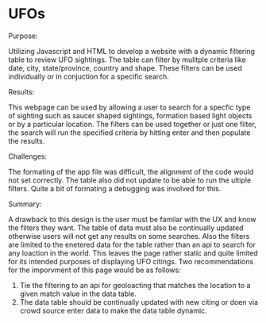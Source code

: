 # UFOs

Purpose: 

  Utilizing Javascript and HTML to develop a website with a dynamic filtering table to review UFO sightings. The table can filter by mulitple criteria like date, city, state/province, country and shape. These filters can be used individually or in conjuction for a specific search. 
  
Results:

  This webpage can be used by allowing a user to search for a specfic type of sighting such as saucer shaped sightings, formation based light objects or by a particular location. The filters can be used together or just one filter, the search will run the specified criteria by hitting enter and then populate the results. 
  
Challenges: 

  The formating of the app file was difficult, the alignment of the code would not set correctly. The table also did not update to be able to run the ultiple filters. Quite a bit of formating a debugging was involved for this. 
  
Summary:

  A drawback to this design is the user must be familar with the UX and know the filters they want. The table of data must also be continually updated otherwise users will not get any results on some searches. Also the filters are limited to the enetered data for the table rather than an api to search for any loaction in the world. This leaves the page rather static and quite limited for its intended purposes of displaying UFO citings. Two recommendations for the imporvment of this page would be as follows:
  
  1. Tie the filtering to an api for geoloacting that matches the location to a given match value in the data table.
  2. The data table should be continually updated with new citing or doen via crowd source enter data to make the data table dynamic. 
